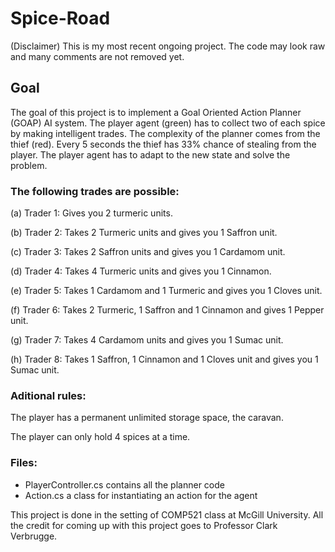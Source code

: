 # Spice-Road

(Disclaimer) This is my most recent ongoing project. The code may look raw and many comments are not removed yet.

## Goal

The goal of this project is to implement a Goal Oriented Action Planner (GOAP) AI system. The player agent (green) has to collect two of each spice by making intelligent trades. The complexity of the planner comes from the thief (red). Every 5 seconds the thief has 33% chance of stealing from the player. The player agent has to adapt to the new state and solve the problem. 

### The following trades are possible:

(a) Trader 1: Gives you 2 turmeric units.

(b) Trader 2: Takes 2 Turmeric units and gives you 1 Saffron unit.

(c) Trader 3: Takes 2 Saffron units and gives you 1 Cardamom unit.

(d) Trader 4: Takes 4 Turmeric units and gives you 1 Cinnamon.

(e) Trader 5: Takes 1 Cardamom and 1 Turmeric and gives you 1 Cloves unit.

(f) Trader 6: Takes 2 Turmeric, 1 Saffron and 1 Cinnamon and gives 1 Pepper unit.

(g) Trader 7: Takes 4 Cardamom units and gives you 1 Sumac unit.

(h) Trader 8: Takes 1 Saffron, 1 Cinnamon and 1 Cloves unit and gives you 1 Sumac unit.

### Aditional rules:
The player has a permanent unlimited storage space, the caravan.

The player can only hold 4 spices at a time.

### Files:
  - PlayerController.cs contains all the planner code
  - Action.cs a class for instantiating an action for the agent
  
  
This project is done in the setting of COMP521 class at McGill University. All the credit for coming up with this project goes to Professor Clark Verbrugge. 

